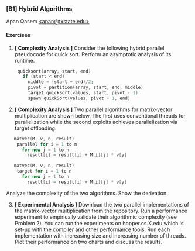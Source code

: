 ### [B1] Hybrid Algorithms 
Apan Qasem [\<apan@txstate.edu\>](mailto:apan@txstate.edu)

#### Exercises 

1. **[ Complexity Analysis ]** Consider the following hybrid parallel pseudocode for quick
   sort. Perform an asymptotic analysis of its runtime. 
   ```C++
    quicksort(array, start, end)
      if (start < end)
        middle = (start + end)/2;
        pivot = partition(array, start, end, middle)
	    target quickSort(values, start, pivot - 1)
        spawn quickSort(values, pivot + 1, end)
   ```

2. **[ Complexity Analysis ]** Two parallel algorithms for matrix-vector multiplication are shown
   below. The first uses conventional threads for parallelization while the second exploits achieves
   parallelization via target offloading. 
   
```C++
   matvec(M, v, n, result)
    parallel for i = 1 to n
      for new j = 1 to n 
        result[i] = result[i] + M[i][j] * v[y]
```

```C++
   matvec(M, v, n, result)
    target for i = 1 to n
      for new j = 1 to n 
        result[i] = result[i] + M[i][j] * v[y]
```

Analyze the complexity of the two algorithms. Show the derivation. 
  
3. **[ Experimental Analysis ]** Download the two parallel implementations of the matrix-vector
   multiplication from the repository. Run a performance experiment to empirically validate their 
   algorithmic complexity (see Problem 2). You can run the experiments on hopper.cs.X.edu which
   is set-up with the compiler and other performance tools. Run each implementation with increasing
   size and increasing number of threads. Plot their performance on two charts and discuss the
   results. 
  
   
